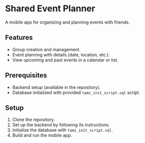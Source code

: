 # Shared Event Planner

A mobile app for organizing and planning events with friends.

## Features

- Group creation and management.
- Event planning with details (date, location, etc.).
- View upcoming and past events in a calendar or list.

## Prerequisites

- Backend setup (available in the repository).
- Database initialized with provided `tamz_init_script.sql` script.

## Setup

1. Clone the repository.
2. Set up the backend by following its instructions.
3. Initialize the database with `tamz_init_script.sql`.
4. Build and run the mobile app.
